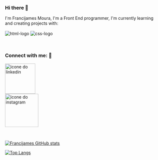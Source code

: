 ### Hi there 🚀

I'm Francijames Moura, I'm a Front End programmer, I'm currently learning and creating projects with:
<br>
<br>
  <img src="https://img.shields.io/badge/HTML5-E34F26?style=for-the-badge&logo=html5&logoColor=white" alt="html-logo" />
  <img src="https://img.shields.io/badge/CSS3-1572B6?style=for-the-badge&logo=css3&logoColor=white" alt="css-logo" />



<br/>

### Connect with me: 🚀

<p>
<a href="https://www.linkedin.com/in/francijames-moura-778080253/">
<img aling="left" alt="icone do linkedin" width="100px" src="https://img.shields.io/badge/LinkedIn-0077B5?style=for-the-badge&logo=linkedin&logoColor=white" />
</a>
<br>
<a href="https://www.instagram.com/francijamesmoura/?igshid=MTNiYzNiMzkwZA%3D%3D">
<img aling="left" alt="icone do instagram" width="110px" src="https://img.shields.io/badge/Instagram-E4405F?style=for-the-badge&logo=instagram&logoColor=white" />
</a>  
</p>
<br>

  [![Francijames GitHub stats](https://github-readme-stats.vercel.app/api?username=FrancijamesMoura)](https://github.com/anuraghazra/github-readme-stats)

  [![Top Langs](https://github-readme-stats.vercel.app/api/top-langs/?username=FrancijamesMoura)](https://github.com/anuraghazra/github-readme-stats)



<!--
**FrancijamesMoura/FrancijamesMoura** is a ✨ _special_ ✨ repository because its `README.md` (this file) appears on your GitHub profile.

Here are some ideas to get you started:

- 🔭 I’m currently working on ...
- 🌱 I’m currently learning ...
- 👯 I’m looking to collaborate on ...
- 🤔 I’m looking for help with ...
- 💬 Ask me about ...
- 📫 How to reach me: ...
- 😄 Pronouns: ...
- ⚡ Fun fact: ...
-->
